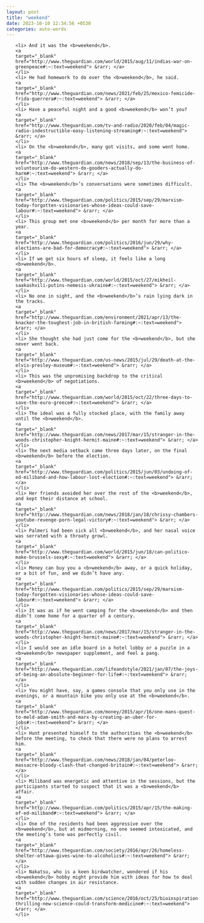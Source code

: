 ```yaml
---
layout: post
title: "weekend"
date: 2023-10-10 12:34:56 +0530
categories: auto-words
---
```

<ol>

    <li> And it was the <b>weekend</b>.
    <a 
    target="_blank" 
    href="http://www.theguardian.com/world/2015/aug/11/indias-war-on-greenpeace#:~:text=weekend"> &rarr; </a>
    </li>
    <li> He had homework to do over the <b>weekend</b>, he said.
    <a 
    target="_blank" 
    href="http://www.theguardian.com/news/2021/feb/25/mexico-femicide-frida-guerrera#:~:text=weekend"> &rarr; </a>
    </li>
    <li> Have a peaceful night and a good <b>weekend</b> won’t you?
    <a 
    target="_blank" 
    href="http://www.theguardian.com/tv-and-radio/2020/feb/04/magic-radio-indestructible-easy-listening-streaming#:~:text=weekend"> &rarr; </a>
    </li>
    <li> On the <b>weekend</b>, many got visits, and some went home.
    <a 
    target="_blank" 
    href="http://www.theguardian.com/news/2018/sep/13/the-business-of-voluntourism-do-western-do-gooders-actually-do-harm#:~:text=weekend"> &rarr; </a>
    </li>
    <li> The <b>weekend</b>’s conversations were sometimes difficult.
    <a 
    target="_blank" 
    href="http://www.theguardian.com/politics/2015/sep/29/marxism-today-forgotten-visionaries-whose-ideas-could-save-labour#:~:text=weekend"> &rarr; </a>
    </li>
    <li> This group met one <b>weekend</b> per month for more than a year.
    <a 
    target="_blank" 
    href="http://www.theguardian.com/politics/2016/jun/29/why-elections-are-bad-for-democracy#:~:text=weekend"> &rarr; </a>
    </li>
    <li> If we get six hours of sleep, it feels like a long <b>weekend</b>.
    <a 
    target="_blank" 
    href="http://www.theguardian.com/world/2015/oct/27/mikheil-saakashvili-putins-nemesis-ukraine#:~:text=weekend"> &rarr; </a>
    </li>
    <li> No one in sight, and the <b>weekend</b>’s rain lying dark in the tracks.
    <a 
    target="_blank" 
    href="http://www.theguardian.com/environment/2021/apr/13/the-knacker-the-toughest-job-in-british-farming#:~:text=weekend"> &rarr; </a>
    </li>
    <li> She thought she had just come for the <b>weekend</b>, but she never went back.
    <a 
    target="_blank" 
    href="http://www.theguardian.com/us-news/2015/jul/29/death-at-the-elvis-presley-museum#:~:text=weekend"> &rarr; </a>
    </li>
    <li> This was the unpromising backdrop to the critical <b>weekend</b> of negotiations.
    <a 
    target="_blank" 
    href="http://www.theguardian.com/world/2015/oct/22/three-days-to-save-the-euro-greece#:~:text=weekend"> &rarr; </a>
    </li>
    <li> The ideal was a fully stocked place, with the family away until the <b>weekend</b>.
    <a 
    target="_blank" 
    href="http://www.theguardian.com/news/2017/mar/15/stranger-in-the-woods-christopher-knight-hermit-maine#:~:text=weekend"> &rarr; </a>
    </li>
    <li> The next media setback came three days later, on the final <b>weekend</b> before the election.
    <a 
    target="_blank" 
    href="http://www.theguardian.com/politics/2015/jun/03/undoing-of-ed-miliband-and-how-labour-lost-election#:~:text=weekend"> &rarr; </a>
    </li>
    <li> Her friends avoided her over the rest of the <b>weekend</b>, and kept their distance at school.
    <a 
    target="_blank" 
    href="http://www.theguardian.com/news/2018/jan/18/chrissy-chambers-youtube-revenge-porn-legal-victory#:~:text=weekend"> &rarr; </a>
    </li>
    <li> Palmeri had been sick all <b>weekend</b>, and her nasal voice was serrated with a throaty growl.
    <a 
    target="_blank" 
    href="http://www.theguardian.com/world/2015/jun/18/can-politico-make-brussels-sexy#:~:text=weekend"> &rarr; </a>
    </li>
    <li> Money can buy you a <b>weekend</b> away, or a quick holiday, or a bit of fun, and we didn’t have any.
    <a 
    target="_blank" 
    href="http://www.theguardian.com/politics/2015/sep/29/marxism-today-forgotten-visionaries-whose-ideas-could-save-labour#:~:text=weekend"> &rarr; </a>
    </li>
    <li> It was as if he went camping for the <b>weekend</b> and then didn’t come home for a quarter of a century.
    <a 
    target="_blank" 
    href="http://www.theguardian.com/news/2017/mar/15/stranger-in-the-woods-christopher-knight-hermit-maine#:~:text=weekend"> &rarr; </a>
    </li>
    <li> I would see an idle board in a hotel lobby or a puzzle in a <b>weekend</b> newspaper supplement, and feel a pang.
    <a 
    target="_blank" 
    href="http://www.theguardian.com/lifeandstyle/2021/jan/07/the-joys-of-being-an-absolute-beginner-for-life#:~:text=weekend"> &rarr; </a>
    </li>
    <li> You might have, say, a games console that you only use in the evenings, or a mountain bike you only use at the <b>weekend</b>.
    <a 
    target="_blank" 
    href="http://www.theguardian.com/money/2015/apr/16/one-mans-quest-to-meld-adam-smith-and-marx-by-creating-an-uber-for-jobs#:~:text=weekend"> &rarr; </a>
    </li>
    <li> Hunt presented himself to the authorities the <b>weekend</b> before the meeting, to check that there were no plans to arrest him.
    <a 
    target="_blank" 
    href="http://www.theguardian.com/news/2018/jan/04/peterloo-massacre-bloody-clash-that-changed-britain#:~:text=weekend"> &rarr; </a>
    </li>
    <li> Miliband was energetic and attentive in the sessions, but the participants started to suspect that it was a <b>weekend</b> affair.
    <a 
    target="_blank" 
    href="http://www.theguardian.com/politics/2015/apr/15/the-making-of-ed-miliband#:~:text=weekend"> &rarr; </a>
    </li>
    <li> One of the residents had been aggressive over the <b>weekend</b>, but at midmorning, no one seemed intoxicated, and the meeting’s tone was perfectly civil.
    <a 
    target="_blank" 
    href="http://www.theguardian.com/society/2016/apr/26/homeless-shelter-ottawa-gives-wine-to-alcoholics#:~:text=weekend"> &rarr; </a>
    </li>
    <li> Nakatsu, who is a keen birdwatcher, wondered if his <b>weekend</b> hobby might provide him with ideas for how to deal with sudden changes in air resistance.
    <a 
    target="_blank" 
    href="http://www.theguardian.com/science/2016/oct/25/bioinspiration-thrilling-new-science-could-transform-medicine#:~:text=weekend"> &rarr; </a>
    </li>